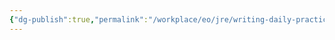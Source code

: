 ```yaml
---
{"dg-publish":true,"permalink":"/workplace/eo/jre/writing-daily-practice/","dgPassFrontmatter":true}
---
```


